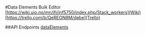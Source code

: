 #Data Elements Bulk Editor
[https://wiki.uio.no/mn/ifi/inf5750/index.php/Stack_workers](Wiki)
[https://trello.com/b/QeREON8M/debe](Trello)

##API Endpoints
[dataElements](http://inf5750-21.uio.no/api/dataElements)


